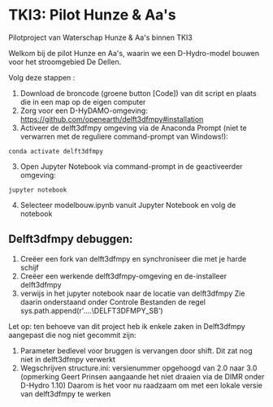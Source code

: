 # TKI3: Pilot Hunze & Aa's
Pilotproject van Waterschap Hunze &amp; Aa's binnen TKI3

Welkom bij de pilot Hunze en Aa's, waarin we een D-Hydro-model bouwen voor het stroomgebied De Dellen.

Volg deze stappen	:
1. Download de broncode (groene button [Code]) van dit script en plaats die in een map op de eigen computer
1. Zorg voor een D-HyDAMO-omgeving: https://github.com/openearth/delft3dfmpy#installation
1. Activeer de delft3dfmpy omgeving via de Anaconda Prompt (niet te verwarren met de reguliere command-prompt van Windows!):
```
conda activate delft3dfmpy
```
3. Open Jupyter Notebook via command-prompt in de geactiveerder omgeving:
```
jupyter notebook
```
4. Selecteer modelbouw.ipynb vanuit Jupyter Notebook en volg de notebook


## Delft3dfmpy debuggen:

1. Creëer een fork van delft3dfmpy en synchroniseer die met je harde schijf
1. Creëer een werkende delft3dfmpy-omgeving en de-installeer delft3dfmpy
1. verwijs in het jupyter notebook naar de locatie van delft3dfmpy Zie daarin onderstaand onder Controle Bestanden de regel sys.path.append(r'....\DELFT3DFMPY_SB')

Let op: ten behoeve van dit project heb ik enkele zaken in Delft3dfmpy aangepast die nog niet gecommit zijn:
1. Parameter bedlevel voor bruggen is vervangen door shift. Dit zat nog niet in delft3dfmpy verwerkt
2. Wegschrijven structure.ini: versienummer opgehoogd van 2.0 naar 3.0 (opmerking Geert Prinsen aangaande het niet draaien via de DIMR onder D-Hydro 1.10) 
  Daarom is het voor nu raadzaam om met een lokale versie van delft3dfmpy te werken
